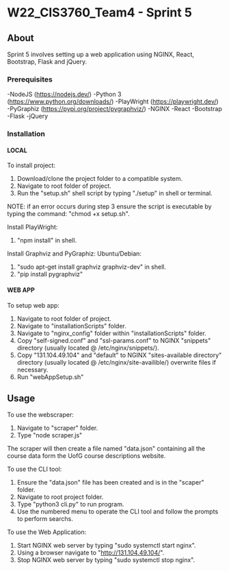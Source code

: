 # W22_CIS3760_Team4 - Sprint 5

<!-- ABOUT SECTION -->
## About 

Sprint 5 involves setting up a web application using NGINX, React, Bootstrap, Flask and jQuery.

### Prerequisites

-NodeJS (https://nodejs.dev/)
-Python 3 (https://www.python.org/downloads/)
-PlayWright (https://playwright.dev/)
-PyGraphiz (https://pypi.org/project/pygraphviz/)
-NGINX
-React
-Bootstrap
-Flask
-jQuery

### Installation
#### LOCAL

To install project:
1. Download/clone the project folder to a compatible system.
2. Navigate to root folder of project. 
3. Run the "setup.sh" shell script by typing "./setup" in shell or terminal.

NOTE: if an error occurs during step 3 ensure the script is executable by typing the command:
"chmod +x setup.sh".

Install PlayWright:
1. "npm install" in shell.

Install Graphviz and PyGraphiz:
Ubuntu/Debian:
1. "sudo apt-get install graphviz graphviz-dev" in shell.
2. "pip install pygraphviz"

#### WEB APP

To setup web app:
1. Navigate to root folder of project.
2. Navigate to "installationScripts" folder.
3. Navigate to "nginx_config" folder within "installationScripts" folder.
4. Copy "self-signed.conf" and "ssl-params.conf" to NGINX "snippets" directory (usually located @ /etc/nginx/snippets/).
5. Copy "131.104.49.104" and "default" to NGINX "sites-available directory" directory (usually located @ /etc/nginx/site-availible/) overwrite files if necessary.
6. Run "webAppSetup.sh"



## Usage

To use the webscraper:

1. Navigate to "scraper" folder.
2. Type "node scraper.js"

The scraper will then create a file named "data.json" containing all the 
course data form the UofG course descriptions website.

To use the CLI tool:

1. Ensure the "data.json" file has been created and is in the "scaper" folder.
2. Navigate to root project folder.
3. Type "python3 cli.py" to run program.
4. Use the numbered menu to operate the CLI tool and follow the prompts to perform searchs.

To use the Web Application:

1. Start NGINX web server by typing "sudo systemctl start nginx".
2. Using a browser navigate to "http://131.104.49.104/".
2. Stop NGINX web server by typing "sudo systemctl stop nginx".


